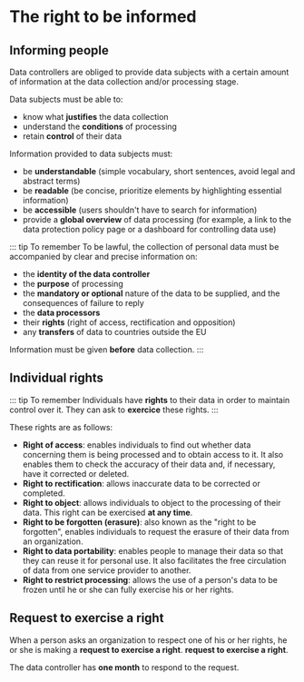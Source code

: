 # The right to be informed

## Informing people

Data controllers are obliged to provide data subjects with a certain amount of information at the data collection and/or processing stage.

Data subjects must be able to:

- know what **justifies** the data collection
- understand the **conditions** of processing
- retain **control** of their data

Information provided to data subjects must:

- be **understandable** (simple vocabulary, short sentences, avoid legal and abstract terms)
- be **readable** (be concise, prioritize elements by highlighting essential information)
- be **accessible** (users shouldn't have to search for information)
- provide a **global overview** of data processing (for example, a link to the data protection policy page or a dashboard for controlling data use)

::: tip To remember
To be lawful, the collection of personal data must be accompanied by clear and precise information on:

- the **identity of the data controller**
- the **purpose** of processing
- the **mandatory or optional** nature of the data to be supplied, and the consequences of failure to reply
- the **data processors**
- their **rights** (right of access, rectification and opposition)
- any **transfers** of data to countries outside the EU

Information must be given **before** data collection.
:::

## Individual rights

::: tip To remember
Individuals have **rights** to their data in order to maintain control over it.
They can ask to **exercice** these rights.
:::

These rights are as follows:

- **Right of access**: enables individuals to find out whether data concerning them is being processed and to obtain access to it.
  It also enables them to check the accuracy of their data and, if necessary, have it corrected or deleted.
- **Right to rectification**: allows inaccurate data to be corrected or completed.
- **Right to object**: allows individuals to object to the processing of their data. This right can be exercised **at any time**.
- **Right to be forgotten (erasure)**: also known as the "right to be forgotten", enables individuals to request the erasure of their data from an organization.
- **Right to data portability**: enables people to manage their data so that they can reuse it for personal use.
  It also facilitates the free circulation of data from one service provider to another.
- **Right to restrict processing**: allows the use of a person's data to be frozen until he or she can fully exercise his or her rights.

## Request to exercise a right

When a person asks an organization to respect one of his or her rights, he or she is making a **request to exercise a right**.
**request to exercise a right**.

The data controller has **one month** to respond to the request.
